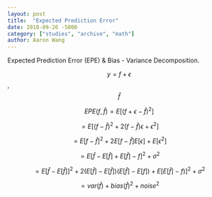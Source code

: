 ```yaml
---
layout: post
title:  "Expected Prediction Error"
date: 2018-09-26 -5000
category: ["studies", "archive", "math"]
author: Aaron Wang
---
```


Expected Prediction Error (EPE) & Bias - Variance Decomposition.

$$y=f+\epsilon$$, $$\hat f$$

$$EPE(f, \hat f)=E[(f+\epsilon-\hat f)^2]$$

$$=E[(f-\hat f)^2+2(f-\hat f)\epsilon+\epsilon^2]$$

$$=E[f-\hat f]^2+2E[f-\hat f]E[\epsilon]+E[\epsilon^2]$$

$$=E[\hat f-E[\hat f]+E[\hat f]-f]^2+\sigma^2$$

$$=E[\hat f-E[\hat f]]^2+2(E[\hat f]-E[\hat f])(E[\hat f]-E[f])+E[E[\hat f]-f)]^2+\sigma^2$$

$$=var(\hat f)+bias(\hat f)^2+noise^2$$
